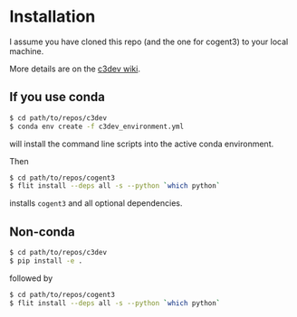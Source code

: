 # Installation

I assume you have cloned this repo (and the one for cogent3) to your local machine.

More details are on the [c3dev wiki](https://github.com/cogent3/c3dev/wiki/Installing-Cogent3-for-development).

## If you use conda

```bash
$ cd path/to/repos/c3dev
$ conda env create -f c3dev_environment.yml
```
will install the command line scripts into the active conda environment.

Then

```bash
$ cd path/to/repos/cogent3
$ flit install --deps all -s --python `which python`
```

installs `cogent3` and all optional dependencies.

## Non-conda

```bash
$ cd path/to/repos/c3dev
$ pip install -e .
```
followed by

```bash
$ cd path/to/repos/cogent3
$ flit install --deps all -s --python `which python`
```
